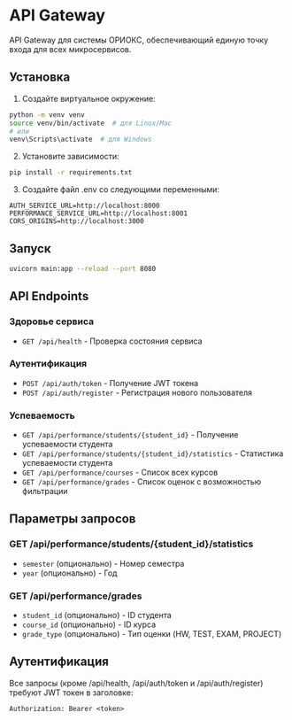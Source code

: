 # API Gateway

API Gateway для системы ОРИОКС, обеспечивающий единую точку входа для всех микросервисов.

## Установка

1. Создайте виртуальное окружение:
```bash
python -m venv venv
source venv/bin/activate  # для Linux/Mac
# или
venv\Scripts\activate  # для Windows
```

2. Установите зависимости:
```bash
pip install -r requirements.txt
```

3. Создайте файл .env со следующими переменными:
```
AUTH_SERVICE_URL=http://localhost:8000
PERFORMANCE_SERVICE_URL=http://localhost:8001
CORS_ORIGINS=http://localhost:3000
```

## Запуск

```bash
uvicorn main:app --reload --port 8080
```

## API Endpoints

### Здоровье сервиса
- `GET /api/health` - Проверка состояния сервиса

### Аутентификация
- `POST /api/auth/token` - Получение JWT токена
- `POST /api/auth/register` - Регистрация нового пользователя

### Успеваемость
- `GET /api/performance/students/{student_id}` - Получение успеваемости студента
- `GET /api/performance/students/{student_id}/statistics` - Статистика успеваемости студента
- `GET /api/performance/courses` - Список всех курсов
- `GET /api/performance/grades` - Список оценок с возможностью фильтрации

## Параметры запросов

### GET /api/performance/students/{student_id}/statistics
- `semester` (опционально) - Номер семестра
- `year` (опционально) - Год

### GET /api/performance/grades
- `student_id` (опционально) - ID студента
- `course_id` (опционально) - ID курса
- `grade_type` (опционально) - Тип оценки (HW, TEST, EXAM, PROJECT)

## Аутентификация

Все запросы (кроме /api/health, /api/auth/token и /api/auth/register) требуют JWT токен в заголовке:
```
Authorization: Bearer <token>
``` 